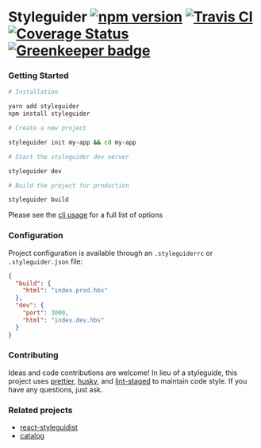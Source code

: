 # Styleguider [![npm version](https://badge.fury.io/js/styleguider.svg)](https://badge.fury.io/js/styleguider) [![Travis CI](https://api.travis-ci.org/farism/styleguider.svg?branch=master)](https://travis-ci.org/farism/styleguider) [![Coverage Status](https://coveralls.io/repos/github/farism/styleguider/badge.svg?branch=specs)](https://coveralls.io/github/farism/styleguider?branch=specs) [![Greenkeeper badge](https://badges.greenkeeper.io/farism/styleguider.svg)](https://greenkeeper.io/)

### Getting Started

```sh
# Installation

yarn add styleguider
npm install styleguider

# Create a new project

styleguider init my-app && cd my-app

# Start the styleguider dev server

styleguider dev

# Build the project for production

styleguider build
```

Please see the [cli usage](https://github.com/farism/styleguider/blob/master/guides/cli-usage.md) for a full list of options


### Configuration

Project configuration is available through an `.styleguiderrc` or `.styleguider.json` file:

```json
{
  "build": {
    "html": "index.prod.hbs"
  },
  "dev": {
    "port": 3000,
    "html": "index.dev.hbs"
  }
}
```

### Contributing

Ideas and code contributions are welcome! In lieu of a styleguide, this project uses [prettier](https://github.com/prettier/prettier), [husky](https://github.com/typicode/husky), and [lint-staged](https://github.com/okonet/lint-staged) to maintain code style. If you have any questions, just ask.

### Related projects
- [react-styleguidist](https://github.com/)
- [catalog](https://github.com/)
